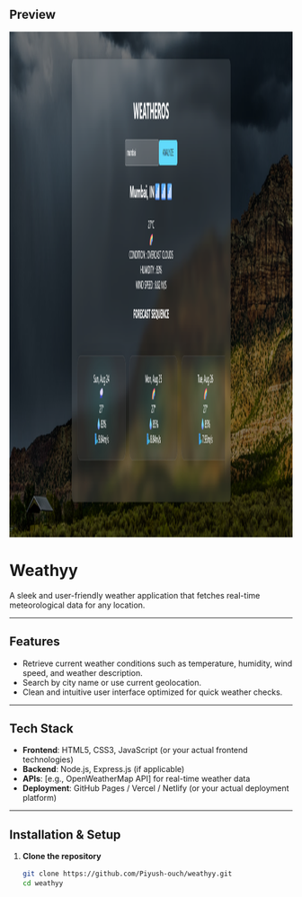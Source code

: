 ## Preview

<p align="center">
  <img src="frontend/public/image.png" alt="Weathyy Screenshot" width="900" height ="900"/>
</p>


# Weathyy

A sleek and user-friendly weather application that fetches real-time meteorological data for any location.

---

##  Features

- Retrieve current weather conditions such as temperature, humidity, wind speed, and weather description.
- Search by city name or use current geolocation.
- Clean and intuitive user interface optimized for quick weather checks.

---

##  Tech Stack

- **Frontend**: HTML5, CSS3, JavaScript (or your actual frontend technologies)
- **Backend**: Node.js, Express.js (if applicable)
- **APIs**: [e.g., OpenWeatherMap API] for real-time weather data
- **Deployment**: GitHub Pages / Vercel / Netlify (or your actual deployment platform)

---

##  Installation & Setup

1. **Clone the repository**  
   ```bash
   git clone https://github.com/Piyush-ouch/weathyy.git
   cd weathyy
